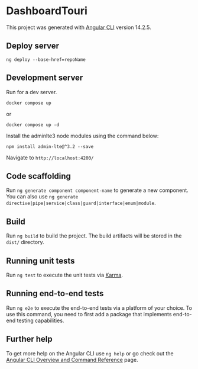 # DashboardTouri

This project was generated with [Angular CLI](https://github.com/angular/angular-cli) version 14.2.5.

## Deploy server
```
ng deploy --base-href=repoName
```

## Development server

Run for a dev server.

```
docker compose up 
```
or 
```
docker compose up -d 
```
Install the adminlte3 node modules using the command below:
```
npm install admin-lte@^3.2 --save
```
Navigate to `http://localhost:4200/`

## Code scaffolding

Run `ng generate component component-name` to generate a new component. You can also use `ng generate directive|pipe|service|class|guard|interface|enum|module`.

## Build

Run `ng build` to build the project. The build artifacts will be stored in the `dist/` directory.

## Running unit tests

Run `ng test` to execute the unit tests via [Karma](https://karma-runner.github.io).

## Running end-to-end tests

Run `ng e2e` to execute the end-to-end tests via a platform of your choice. To use this command, you need to first add a package that implements end-to-end testing capabilities.

## Further help

To get more help on the Angular CLI use `ng help` or go check out the [Angular CLI Overview and Command Reference](https://angular.io/cli) page.
